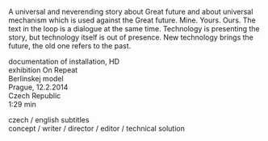 A universal and neverending story about Great future and about
universal mechanism which is used against the Great future.
Mine. Yours. Ours. The text in the loop is a dialogue at the
same time. Technology is presenting the story, but technology
itself is out of presence. New technology brings the future,
the old one refers to the past.

documentation of installation, HD   
exhibition On Repeat  
Berlinskej model  
Prague, 12.2.2014  
Czech Republic  
1:29 min

czech / english subtitles  
concept / writer / director / editor / technical solution  